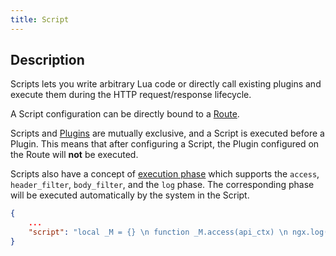 ```yaml
---
title: Script
---
```


<!--
#
# Licensed to the Apache Software Foundation (ASF) under one or more
# contributor license agreements.  See the NOTICE file distributed with
# this work for additional information regarding copyright ownership.
# The ASF licenses this file to You under the Apache License, Version 2.0
# (the "License"); you may not use this file except in compliance with
# the License.  You may obtain a copy of the License at
#
#     http://www.apache.org/licenses/LICENSE-2.0
#
# Unless required by applicable law or agreed to in writing, software
# distributed under the License is distributed on an "AS IS" BASIS,
# WITHOUT WARRANTIES OR CONDITIONS OF ANY KIND, either express or implied.
# See the License for the specific language governing permissions and
# limitations under the License.
#
-->

## Description

Scripts lets you write arbitrary Lua code or directly call existing plugins and execute them during the HTTP request/response lifecycle.

A Script configuration can be directly bound to a [Route](./route.md).

Scripts and [Plugins](./plugin.md) are mutually exclusive, and a Script is executed before a Plugin. This means that after configuring a Script, the Plugin configured on the Route will **not** be executed.

Scripts also have a concept of [execution phase](https://apisix.apache.org/docs/apisix/architecture-design/apisix/#plugin-hierarchy) which supports the `access`, `header_filter`, `body_filter`, and the `log` phase. The corresponding phase will be executed automatically by the system in the Script.

```json
{
    ...
    "script": "local _M = {} \n function _M.access(api_ctx) \n ngx.log(ngx.INFO,\"hit access phase\") \n end \nreturn _M"
}
```
